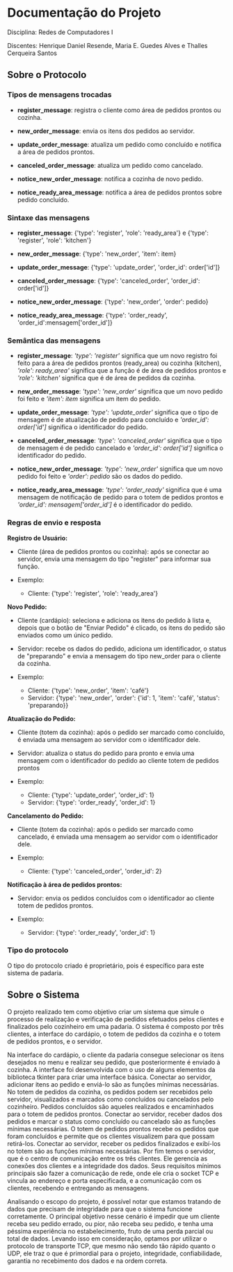# Documentação do Projeto

Disciplina: Redes de Computadores I

Discentes: Henrique Daniel Resende, Maria E. Guedes Alves e Thalles Cerqueira Santos

## Sobre o Protocolo

### Tipos de mensagens trocadas

- **register_message**: registra o cliente como área de pedidos prontos ou cozinha.

- **new_order_message**: envia os itens dos pedidos ao servidor.

- **update_order_message**: atualiza um pedido como concluído e notifica a área de pedidos prontos.

- **canceled_order_message**: atualiza um pedido como cancelado.

- **notice_new_order_message**: notifica a cozinha de novo pedido.

- **notice_ready_area_message**: notifica a área de pedidos prontos sobre pedido concluído.		

### Sintaxe das mensagens

- **register_message**: {'type': 'register', 'role': 'ready_area'} e {'type': 'register', 'role': 'kitchen'}

- **new_order_message**: {'type': 'new_order', 'item': item}

- **update_order_message**: {'type': 'update_order', 'order_id': order['id']}

- **canceled_order_message**: {'type': 'canceled_order', 'order_id': order['id']}

- **notice_new_order_message**: {'type': 'new_order', 'order': pedido}

- **notice_ready_area_message**: {'type': 'order_ready', 'order_id':mensagem['order_id']}

### Semântica das mensagens

- **register_message**: *'type': 'register'* significa que um novo registro foi feito para a área de pedidos prontos (ready_area) ou cozinha (kitchen), *'role': ready_area'* significa que a função é de área de pedidos prontos e  *'role': 'kitchen'* significa que é de área de pedidos da cozinha.

- **new_order_message**: *'type': 'new_order'* significa que um novo pedido foi feito e *'item': item* significa um item do pedido.

- **update_order_message**: *'type': 'update_order'* significa que o tipo de mensagem é de atualização de pedido para concluído e *'order_id': order['id']* significa o identificador do pedido.

- **canceled_order_message**: *'type': 'canceled_order'* significa que o tipo de mensagem é de pedido cancelado e *'order_id': order['id']* significa o identificador do pedido.

- **notice_new_order_message**: *'type': 'new_order'* significa que um novo pedido foi feito e *'order': pedido* são os dados do pedido.

- **notice_ready_area_message**: *'type': 'order_ready'* significa que é uma mensagem de notificação de pedido para o totem de pedidos prontos e *'order_id': mensagem['order_id']* é o identificador do pedido.
	
### Regras de envio e resposta

**Registro de Usuário:**

- Cliente (área de pedidos prontos ou cozinha): após se conectar ao servidor, envia uma mensagem do tipo "register" para informar sua função.

- Exemplo:
	- Cliente: {'type': 'register', 'role': 'ready_area'}

**Novo Pedido:**

- Cliente (cardápio): seleciona e adiciona os itens do pedido à lista e, depois que o botão de "Enviar Pedido" é clicado, os itens do pedido são enviados como um único pedido.
- Servidor: recebe os dados do pedido, adiciona um identificador, o status de "preparando" e envia a mensagem do tipo new_order para o cliente da cozinha.

- Exemplo:
	- Cliente: {'type': 'new_order', 'item': 'café'}
	- Servidor: {'type': 'new_order', 'order': {'id': 1, 'item': 'café', 
	    'status': 'preparando}}

**Atualização do Pedido:**

- Cliente (totem da cozinha): após o pedido ser marcado como concluído, é enviada uma mensagem ao servidor com o identificador dele.
- Servidor: atualiza o status do pedido para pronto e envia uma mensagem com o identificador do pedido ao cliente totem de pedidos prontos

- Exemplo:
	- Cliente: {'type': 'update_order', 'order_id': 1}
	- Servidor: {'type': 'order_ready', 'order_id': 1}

**Cancelamento do Pedido:**

- Cliente (totem da cozinha): após o pedido ser marcado como cancelado, é enviada uma mensagem ao servidor com o identificador dele.

- Exemplo:
	- Cliente: {'type': 'canceled_order', 'order_id': 2}
	
**Notificação à área de pedidos prontos:**

- Servidor: envia os pedidos concluídos com o identificador ao cliente totem de pedidos prontos.

- Exemplo: 
	- Servidor: {'type': 'order_ready', 'order_id': 1}

### Tipo do protocolo

  O tipo do protocolo criado é proprietário, pois é específico para este sistema de padaria.

## Sobre o Sistema

O projeto realizado tem como objetivo criar um sistema que simule o processo de realização e verificação de pedidos efetuados pelos clientes e finalizados pelo cozinheiro em uma padaria. O sistema é composto por três clientes, a interface do cardápio, o totem de pedidos da cozinha e o totem de pedidos prontos, e o servidor.

Na interface do cardápio, o cliente da padaria consegue selecionar os itens desejados no menu e realizar seu pedido, que posteriormente é enviado à cozinha. A interface foi desenvolvida com o uso de alguns elementos da biblioteca tkinter para criar uma interface básica. Conectar ao servidor, adicionar itens ao pedido e enviá-lo são as funções mínimas necessárias. No totem de pedidos da cozinha, os pedidos podem ser recebidos pelo servidor, visualizados e marcados como concluídos ou cancelados pelo cozinheiro. Pedidos concluídos são aqueles realizados e encaminhados para o totem de pedidos prontos. Conectar ao servidor, receber dados dos pedidos e marcar o status como concluído ou cancelado são as funções mínimas necessárias. O totem de pedidos prontos recebe os pedidos que foram concluídos e permite que os clientes visualizem para que possam retirá-los. Conectar ao servidor, receber os pedidos finalizados e exibí-los no totem são as funções mínimas necessárias. Por fim temos o servidor, que é o centro de comunicação entre os três clientes. Ele gerencia as conexões dos clientes e a integridade dos dados. Seus requisitos mínimos principais são fazer a comunicação de rede, onde ele cria o socket TCP e vincula ao endereço e porta especificada, e a comunicação com os clientes, recebendo e entregando as mensagens.

Analisando o escopo do projeto, é possível notar que estamos tratando de dados que precisam de integridade para que o sistema funcione corretamente. O principal objetivo nesse cenário é impedir que um cliente receba seu pedido errado, ou pior, não receba seu pedido, e tenha uma péssima experiência no estabelecimento, fruto de uma perda parcial ou total de dados. Levando isso em consideração, optamos por utilizar o protocolo de transporte TCP, que mesmo não sendo tão rápido quanto o UDP, ele traz o que é primordial para o projeto, integridade, confiabilidade, garantia no recebimento dos dados e na ordem correta.
